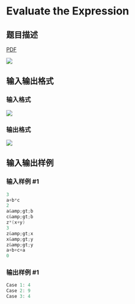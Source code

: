# Evaluate the Expression

## 题目描述

[problemUrl]: https://uva.onlinejudge.org/index.php?option=com_onlinejudge&Itemid=8&category=117&page=show_problem&problem=2824

[PDF](https://uva.onlinejudge.org/external/117/p11724.pdf)

![](https://cdn.luogu.com.cn/upload/vjudge_pic/UVA11724/6b120c08ca94866f6be107d52c27dd7d06e70a79.png)

## 输入输出格式

### 输入格式

![](https://cdn.luogu.com.cn/upload/vjudge_pic/UVA11724/e094b234ce54acb942ee71ffbbe2bc87be5d756f.png)

### 输出格式

![](https://cdn.luogu.com.cn/upload/vjudge_pic/UVA11724/ebf45929690c5c5bd1ae2dfcc08831eed5f7cc17.png)

## 输入输出样例

### 输入样例 #1

```cpp
3
a+b*c
2
a&amp;gt;b
c&amp;gt;b
z*(x+y)
3
z&amp;gt;x
x&amp;gt;y
z&amp;gt;y
a+b+c+a
0
```


### 输出样例 #1

```cpp
Case 1: 4
Case 2: 9
Case 3: 4
```


